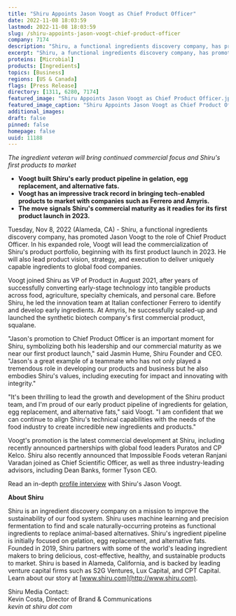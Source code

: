 ```yaml
---
title: "Shiru Appoints Jason Voogt as Chief Product Officer"
date: 2022-11-08 18:03:59
lastmod: 2022-11-08 18:03:59
slug: /shiru-appoints-jason-voogt-chief-product-officer
company: 7174
description: "Shiru, a functional ingredients discovery company, has promoted Jason Voogt to the role of Chief Product Officer."
excerpt: "Shiru, a functional ingredients discovery company, has promoted Jason Voogt to the role of Chief Product Officer."
proteins: [Microbial]
products: [Ingredients]
topics: [Business]
regions: [US & Canada]
flags: [Press Release]
directory: [1311, 6280, 7174]
featured_image: "Shiru Appoints Jason Voogt as Chief Product Officer.jpg"
featured_image_caption: "Shiru Appoints Jason Voogt as Chief Product Officer"
additional_images:
draft: false
pinned: false
homepage: false
uuid: 11188
---
```

*The ingredient veteran will bring continued commercial focus and
Shiru's first products to market*

-   **Voogt built Shiru's early product pipeline in gelation, egg
    replacement, and alternative fats.**
-   **Voogt has an impressive track record in bringing tech-enabled
    products to market with companies such as Ferrero and Amyris.**
-   **The move signals Shiru's commercial maturity as it readies for its
    first product launch in 2023.**

Tuesday, Nov 8, 2022 (Alameda, CA) - Shiru, a functional ingredients
discovery company, has promoted Jason Voogt to the role of Chief Product
Officer. In his expanded role, Voogt will lead the commercialization of
Shiru's product portfolio, beginning with its first product launch in
2023. He will also lead product vision, strategy, and execution to
deliver uniquely capable ingredients to global food companies.

Voogt joined Shiru as VP of Product in August 2021, after years of
successfully converting early-stage technology into tangible products
across food, agriculture, specialty chemicals, and personal care. Before
Shiru, he led the innovation team at Italian confectioner Ferrero to
identify and develop early ingredients. At Amyris, he successfully
scaled-up and launched the synthetic biotech company's first commercial
product, squalane. 

"Jason's promotion to Chief Product Officer is an important moment for
Shiru, symbolizing both his leadership and our commercial maturity as we
near our first product launch," said Jasmin Hume, Shiru Founder and CEO.
"Jason's a great example of a teammate who has not only played a
tremendous role in developing our products and business but he also
embodies Shiru's values, including executing for impact and innovating
with integrity."

"It's been thrilling to lead the growth and development of the Shiru
product team, and I'm proud of our early product pipeline of ingredients
for gelation, egg replacement, and alternative fats," said Voogt. "I am
confident that we can continue to align Shiru's technical capabilities
with the needs of the food industry to create incredible new ingredients
and products."

Voogt's promotion is the latest commercial development at Shiru,
including recently announced partnerships with global food leaders
Puratos and CP Kelco. Shiru also recently announced that Impossible
Foods veteran Ranjani Varadan joined as Chief Scientific Officer, as
well as three industry-leading advisors, including Dean Banks, former
Tyson CEO.

Read an in-depth [profile
interview](https://www.shiru.com/post/jason-voogt-shiru-chief-product-officer/)
with Shiru's Jason Voogt.

**About Shiru**

Shiru is an ingredient discovery company on a mission to improve the
sustainability of our food system. Shiru uses machine learning and
precision fermentation to find and scale naturally-occurring proteins as
functional ingredients to replace animal-based alternatives. Shiru's
ingredient pipeline is initially focused on gelation, egg replacement,
and alternative fats. Founded in 2019, Shiru partners with some of the
world's leading ingredient makers to bring delicious, cost-effective,
healthy, and sustainable products to market. Shiru is based in Alameda,
California, and is backed by leading venture capital firms such as S2G
Ventures, Lux Capital, and CPT Capital. Learn about our story at
[www.shiru.com](http://www.shiru.com).

Shiru Media Contact:\
Kevin Costa, Director of Brand & Communications\
*kevin at shiru dot com*
